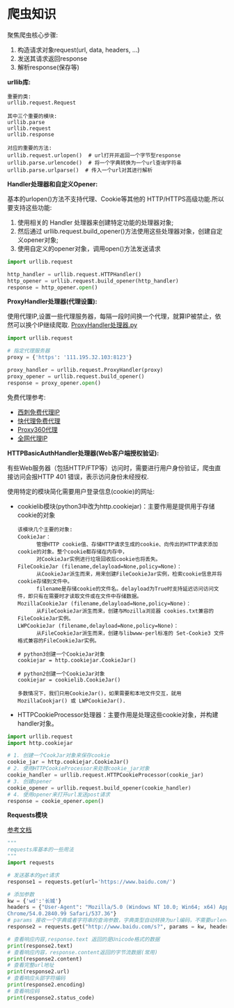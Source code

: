 # 爬虫知识

聚焦爬虫核心步骤:

1. 构造请求对象request(url, data, headers, ...)
2. 发送其请求返回response
3. 解析response(保存等)

**urllib库:**

```text
重要的类:
urllib.request.Request

其中三个重要的模块:
urllib.parse
urllib.request
urllib.response

对应的重要的方法:
urllib.request.urlopen()  # url打开并返回一个字节型response
urllib.parse.urlencode()  # 将一个字典转换为一个url查询字符串
urllib.parse.urlparse()  # 传入一个url对其进行解析
```

**Handler处理器和自定义Opener:**

基本的urlopen()方法不支持代理、Cookie等其他的 HTTP/HTTPS高级功能.所以要支持这些功能:

1. 使用相关的 Handler 处理器来创建特定功能的处理器对象;
2. 然后通过 urllib.request.build_opener()方法使用这些处理器对象，创建自定义opener对象;
3. 使用自定义的opener对象，调用open()方法发送请求

```python
import urllib.request

http_handler = urllib.request.HTTPHandler()
http_opener = urllib.request.build_opener(http_handler)
response = http_opener.open()
```

**ProxyHandler处理器(代理设置):**

使用代理IP,设置一些代理服务器，每隔一段时间换一个代理，就算IP被禁止，依然可以换个IP继续爬取.
[ProxyHandler处理器.py](/day2/ProxyHandler处理器.py)

```python
import urllib.request

# 指定代理服务器
proxy = {'https': '111.195.32.103:8123'}

proxy_handler = urllib.request.ProxyHandler(proxy)
proxy_opener = urllib.request.build_opener()
response = proxy_opener.open()
```

免费代理参考:

+ [西刺免费代理IP](http://www.xicidaili.com/)
+ [快代理免费代理](http://www.kuaidaili.com/free/inha/)
+ [Proxy360代理](http://www.proxy360.cn/default.aspx)
+ [全网代理IP](http://www.goubanjia.com/free/index.shtml)

**HTTPBasicAuthHandler处理器(Web客户端授权验证):**

有些Web服务器（包括HTTP/FTP等）访问时，需要进行用户身份验证，爬虫直接访问会报HTTP 401 错误，表示访问身份未经授权.

使用特定的模块简化需要用户登录信息(cookie)的网址:

+ cookielib模块(python3中改为http.cookiejar)：主要作用是提供用于存储cookie的对象

    ```text
    该模块几个主要的对象:
    CookieJar：
          管理HTTP cookie值、存储HTTP请求生成的cookie、向传出的HTTP请求添加cookie的对象。整个cookie都存储在内存中，
          对CookieJar实例进行垃圾回收后cookie也将丢失。
    FileCookieJar (filename,delayload=None,policy=None)：
          从CookieJar派生而来，用来创建FileCookieJar实例，检索cookie信息并将cookie存储到文件中。
          filename是存储cookie的文件名。delayload为True时支持延迟访问访问文件，即只有在需要时才读取文件或在文件中存储数据。
    MozillaCookieJar (filename,delayload=None,policy=None)：
          从FileCookieJar派生而来，创建与Mozilla浏览器 cookies.txt兼容的FileCookieJar实例。
    LWPCookieJar (filename,delayload=None,policy=None)：
          从FileCookieJar派生而来，创建与libwww-perl标准的 Set-Cookie3 文件格式兼容的FileCookieJar实例。

    # python3创建一个CookieJar对象
    cookiejar = http.cookiejar.CookieJar()
  
    # python2创建一个CookieJar对象
    cookiejar = cookielib.CookieJar()

    多数情况下，我们只用CookieJar()，如果需要和本地文件交互，就用 MozillaCookjar() 或 LWPCookieJar().
    ```
+ HTTPCookieProcessor处理器：主要作用是处理这些cookie对象，并构建handler对象。

```python
import urllib.request
import http.cookiejar

# 1. 创建一个CookJar对象来保存cookie
cookie_jar = http.cookiejar.CookieJar()
# 2. 使用HTTPCookieProcessor来处理cookie_jar对象
cookie_handler = urllib.request.HTTPCookieProcessor(cookie_jar)
# 3. 创建opener
cookie_opener = urllib.request.build_opener(cookie_handler)
# 4. 使用opener来打开url发送post请求
response = cookie_opener.open()
```

**Requests模块**

[参考文档](http://www.python-requests.org/en/master/)

```python
"""
requests库基本的一些用法
"""
import requests

# 发送基本的get请求
response1 = requests.get(url='https://www.baidu.com/')

# 添加参数
kw = {'wd':'长城'}
headers = {"User-Agent": "Mozilla/5.0 (Windows NT 10.0; Win64; x64) AppleWebKit/537.36 (KHTML, like Gecko) \
Chrome/54.0.2840.99 Safari/537.36"}
# params 接收一个字典或者字符串的查询参数，字典类型自动转换为url编码，不需要urlencode()
response2 = requests.get("http://www.baidu.com/s?", params = kw, headers = headers)

# 查看响应内容,response.text 返回的是Unicode格式的数据
print(response2.text)
# 查看响应内容，response.content返回的字节流数据(常用)
print(response2.content)
# 查看完整url地址
print(response2.url)
# 查看响应头部字符编码
print(response2.encoding)
# 查看响应码
print(response2.status_code)
```

